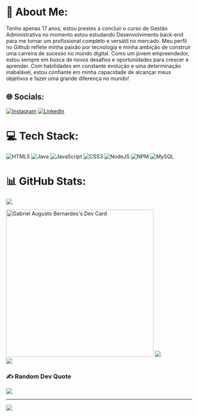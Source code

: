 # 💫 About Me:
Tenho apenas 17 anos, estou prestes a concluir o curso de Gestão Administrativa no momento estou estudando Desenvolvimento back-end para me tornar um profissional completo e versátil no mercado. Meu perfil no Github reflete minha paixão por tecnologia e minha ambição de construir uma carreira de sucesso no mundo digital. Como um jovem empreendedor, estou sempre em busca de novos desafios e oportunidades para crescer e aprender. Com habilidades em constante evolução e uma determinação inabalável, estou confiante em minha capacidade de alcançar meus objetivos e fazer uma grande diferença no mundo!


## 🌐 Socials:
[![Instagram](https://img.shields.io/badge/Instagram-%23E4405F.svg?logo=Instagram&logoColor=white)](https://instagram.com/w3b_fihdokira) [![LinkedIn](https://img.shields.io/badge/LinkedIn-%230077B5.svg?logo=linkedin&logoColor=white)](https://linkedin.com/in/GabrielAugustoBernardesLino) 

# 💻 Tech Stack:
![HTML5](https://img.shields.io/badge/html5-%23E34F26.svg?style=for-the-badge&logo=html5&logoColor=white) ![Java](https://img.shields.io/badge/java-%23ED8B00.svg?style=for-the-badge&logo=java&logoColor=white) ![JavaScript](https://img.shields.io/badge/javascript-%23323330.svg?style=for-the-badge&logo=javascript&logoColor=%23F7DF1E) ![CSS3](https://img.shields.io/badge/css3-%231572B6.svg?style=for-the-badge&logo=css3&logoColor=white) ![NodeJS](https://img.shields.io/badge/node.js-6DA55F?style=for-the-badge&logo=node.js&logoColor=white) ![NPM](https://img.shields.io/badge/NPM-%23000000.svg?style=for-the-badge&logo=npm&logoColor=white) ![MySQL](https://img.shields.io/badge/mysql-%2300f.svg?style=for-the-badge&logo=mysql&logoColor=white)
# 📊 GitHub Stats:
![](https://github-readme-stats.vercel.app/api?username=GabrielAugustoBer&theme=dark&hide_border=false&include_all_commits=false&count_private=false)<br/>


<a href="https://app.daily.dev/gabrielkira"><img src="https://api.daily.dev/devcards/75fab9296365494e90334fe2e8a46c6b.png?r=4w6" width="400" alt="Gabriel Augusto Bernardes's Dev Card"/></a>
![](https://github-readme-streak-stats.herokuapp.com/?user=GabrielAugustoBer&theme=dark&hide_border=false)<br/>
![](https://github-readme-stats.vercel.app/api/top-langs/?username=GabrielAugustoBer&theme=dark&hide_border=false&include_all_commits=false&count_private=false&layout=compact)

### ✍️ Random Dev Quote
![](https://quotes-github-readme.vercel.app/api?type=horizontal&theme=radical)

---
[![](https://visitcount.itsvg.in/api?id=GabrielAugustoBer&icon=0&color=0)](https://visitcount.itsvg.in)

<!-- Proudly created with GPRM ( https://gprm.itsvg.in ) -->
